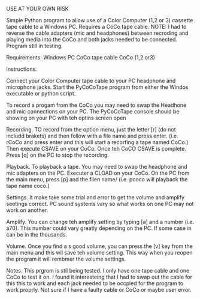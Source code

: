 USE AT YOUR OWN RISK


Simple Python program to allow use of a Color Computer (1,2 or 3) cassette tape cable to a Windows PC. 
Requires a CoCo tape cable.
NOTE: I had to reverse the cable adapters (mic and headphones) between recroding and playing media into the CoCo and both jacks needed to be connected.
Program still in testing.

Requirements:
Windows PC
CoCo tape cable
CoCo (1,2 or3)

Instructions.

Connect your Color Computer tape cable to your PC headphone and microphone jacks.
Start the PyCoCoTape program from either the Windos executable or python script.

To record a progam from the CoCo you may need to swap the Headhone and mic connections on your PC.
The PyCoCoTape console should be showing on your PC with teh optins screen open

Recording.
TO record from the option menu, just the letter [r] (do not includd brakets) and then follow with a file name and press enter. (i.e. rCoCo and press enter and this will start a recorfing a tape named CoCo.) Then execute CSAVE on your CoCo. Once teh CoCO CSAVE is complete. Press [q] on the PC to stop the recording.

Playback.
To playback a tape. You may need to swap the headphone and mic adapters on the PC. Executer a CLOAD on your CoCo. On the PC from the main menu, press [p] and the filen name/ (i.e. pcoco will playback the tape name coco.)

Settings.
It make take some trial and error to get the volume and amplify seetings correct. PC sound systems vary so what works on one PC may not work on another. 

Amplify.
You can change teh amplify setting by typing [a] and a number (i.e. a70). This number could vary greatly depending on the PC. If some case in can be in the thousands.

Volume.
Once you find a s good volume, you can press the [v] key from the main menu and this wil save teh volume setting. This way when you reopen the program it will rembmer the volume settings.

Notes.
This prgrom is stil being tested. I only have one tape cable and one CoCo to test it on. I found it interesteing that I had to swap out the cable for this this to work and each jack needed to be occpied for the program to work proprly.  Not sure if I have a faulty cable or CoCo or maybe user error.



